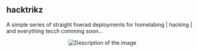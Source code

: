 ## hacktrikz

A simple series of straight fowrad deployments for homelabing | hacking | and everything tecch 
comming soon...

<p align="center">
  <img src="image.jpg" alt="Description of the image" />
</p>

